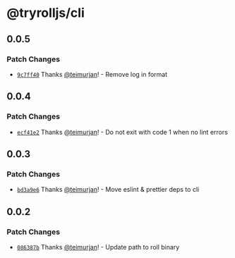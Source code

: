 # @tryrolljs/cli

## 0.0.5

### Patch Changes

- [`9c7ff40`](https://github.com/TuringAdvisoryGroup/tryrolljs/commit/9c7ff40c398ce13ebe23bc5b45cfd102d2504ae8) Thanks [@teimurjan](https://github.com/teimurjan)! - Remove log in format

## 0.0.4

### Patch Changes

- [`ecf41e2`](https://github.com/TuringAdvisoryGroup/tryrolljs/commit/ecf41e2f065e96ed5c05de30415530d6d6117acb) Thanks [@teimurjan](https://github.com/teimurjan)! - Do not exit with code 1 when no lint errors

## 0.0.3

### Patch Changes

- [`bd3a9e6`](https://github.com/TuringAdvisoryGroup/tryrolljs/commit/bd3a9e67eaf42b266ff5ccc0afadcdc65ec95bea) Thanks [@teimurjan](https://github.com/teimurjan)! - Move eslint & prettier deps to cli

## 0.0.2

### Patch Changes

- [`086387b`](https://github.com/TuringAdvisoryGroup/tryrolljs/commit/086387bf88703c2b25c36b26807c3b21f46db75e) Thanks [@teimurjan](https://github.com/teimurjan)! - Update path to roll binary
